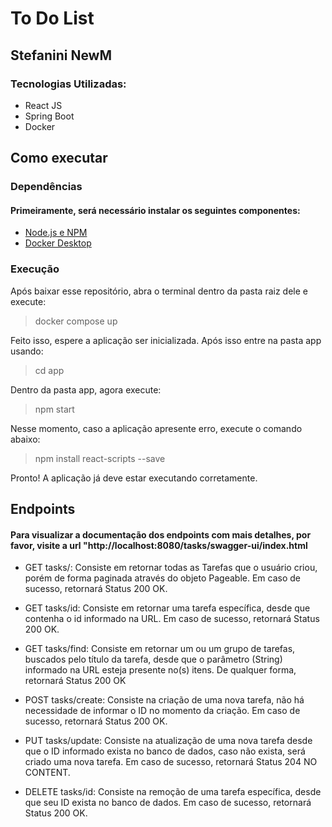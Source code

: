 # To Do List
## Stefanini NewM

### Tecnologias Utilizadas: 
- React JS
- Spring Boot
- Docker



## Como executar  

### Dependências

#### Primeiramente, será necessário instalar os seguintes componentes:
- [Node.js e NPM](https://nodejs.org/en/download)
- [Docker Desktop](https://www.docker.com/products/docker-desktop/)

### Execução 

Após baixar esse repositório, abra o terminal dentro da pasta raiz dele e execute:
> docker compose up

Feito isso, espere a aplicação ser inicializada. Após isso entre na pasta app usando:
> cd app

Dentro da pasta app, agora execute:
> npm start

Nesse momento, caso a aplicação apresente erro, execute o comando abaixo:

> npm install react-scripts --save

Pronto! A aplicação já deve estar executando corretamente.

## Endpoints

#### Para visualizar a documentação dos endpoints com mais detalhes, por favor, visite a url "http://localhost:8080/tasks/swagger-ui/index.html


- GET tasks/: Consiste em retornar todas as Tarefas que o usuário criou, porém de forma paginada através do objeto Pageable. Em caso de sucesso, retornará Status 200 OK.

- GET tasks/id: Consiste em retornar uma tarefa específica, desde que contenha o id informado na URL. Em caso de sucesso, retornará Status 200 OK.

- GET tasks/find: Consiste em retornar um ou um grupo de tarefas, buscados pelo título da tarefa, desde que o parâmetro (String) informado na URL esteja presente no(s) itens. De qualquer forma, retornará Status 200 OK

- POST tasks/create: Consiste na criação de uma nova tarefa, não há necessidade de informar o ID no momento da criação. Em caso de sucesso, retornará Status 200 OK.

- PUT tasks/update: Consiste na atualização de uma nova tarefa desde que o ID informado exista no banco de dados, caso não exista, será criado uma nova tarefa. Em caso de sucesso, retornará Status 204 NO CONTENT.

- DELETE tasks/id: Consiste na remoção de uma tarefa específica, desde que seu ID exista no banco de dados. Em caso de sucesso, retornará Status 200 OK.

